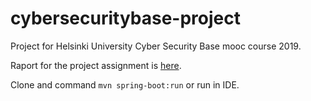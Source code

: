 # cybersecuritybase-project
Project for Helsinki University Cyber Security Base mooc course 2019.

Raport for the project assignment is [here](https://github.com/inkeriV/cybersecuritybase-project/blob/master/doc/raport.md).

Clone and command ```mvn spring-boot:run``` or run in IDE.


